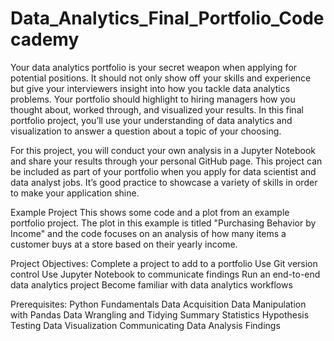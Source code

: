 # Data_Analytics_Final_Portfolio_Codecademy
Your data analytics portfolio is your secret weapon when applying for potential positions. It should not only show off your skills and experience but give your interviewers insight into how you tackle data analytics problems. Your portfolio should highlight to hiring managers how you thought about, worked through, and visualized your results. In this final portfolio project, you’ll use your understanding of data analytics and visualization to answer a question about a topic of your choosing.

For this project, you will conduct your own analysis in a Jupyter Notebook and share your results through your personal GitHub page. This project can be included as part of your portfolio when you apply for data scientist and data analyst jobs. It’s good practice to showcase a variety of skills in order to make your application shine.

Example Project
This shows some code and a plot from an example portfolio project. The plot in this example is titled "Purchasing Behavior by Income" and the code focuses on an analysis of how many items a customer buys at a store based on their yearly income.

Project Objectives:
Complete a project to add to a portfolio
Use Git version control
Use Jupyter Notebook to communicate findings
Run an end-to-end data analytics project
Become familiar with data analytics workflows

Prerequisites:
Python Fundamentals
Data Acquisition
Data Manipulation with Pandas
Data Wrangling and Tidying
Summary Statistics
Hypothesis Testing
Data Visualization
Communicating Data Analysis Findings

